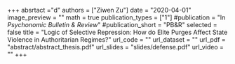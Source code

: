 +++
absrtact ="d"
authors = ["Ziwen Zu"]
date = "2020-04-01"
image_preview = ""
math = true
publication_types = ["1"]
#publication = "In *Psychonomic Bulletin & Review*"
#publication_short = "PB&R"
selected = false
title = "Logic of Selective Repression: How do Elite Purges Affect State Violence in Authoritarian Regimes?"
url_code = ""
url_dataset = ""
url_pdf = "abstract/abstract_thesis.pdf"
url_slides = "slides/defense.pdf"
url_video = ""
+++
